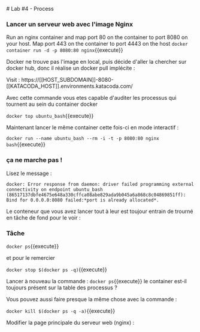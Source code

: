# Lab #4 - Process

### Lancer un serveur web avec l'image Nginx

Run an nginx container and map port 80 on the container to port 8080 on your host. Map port 443 on the container to port 4443 on the host
`docker container run -d -p 8080:80 nginx`{{execute}}

Docker ne trouve pas l'image en local, puis décide d'aller la chercher sur docker hub, donc il réalise un docker pull implécite :

Visit : https://[[HOST_SUBDOMAIN]]-8080-[[KATACODA_HOST]].environments.katacoda.com/

Avec cette commande vous etes capable d'auditer les processus qui tournent au sein du container docker

`docker top ubuntu_bash`{{execute}}

Maintenant lancer le même container cette fois-ci en mode interactif :

`docker run --name ubuntu_bash --rm -i -t -p 8080:80 nginx bash`{{execute}}

### ça ne marche pas !

Lisez le message :

`docker: Error response from daemon: driver failed programming external connectivity on endpoint ubuntu_bash (86517137dbfe4675e648a330cffca08abe829ada9b045a6a868c8c04869851ff): Bind for 0.0.0.0:8080 failed:*port is already allocated*.`

Le conteneur que vous avez lancer tout à leur est toujour entrain de trourné en tâche de fond pour le voir :

### Tâche

`docker ps`{{execute}}

et pour le remercier

`docker stop $(docker ps -q)`{{execute}}

Lancer à nouveau la commande : `docker ps`{{execute}} le container est-il toujours présent sur la table des processus ?

Vous pouvez aussi faire presque la même chose avec la commande :

`docker kill $(docker ps -q -a)`{{execute}}

Modifier la page principale du serveur web (nginx) :
